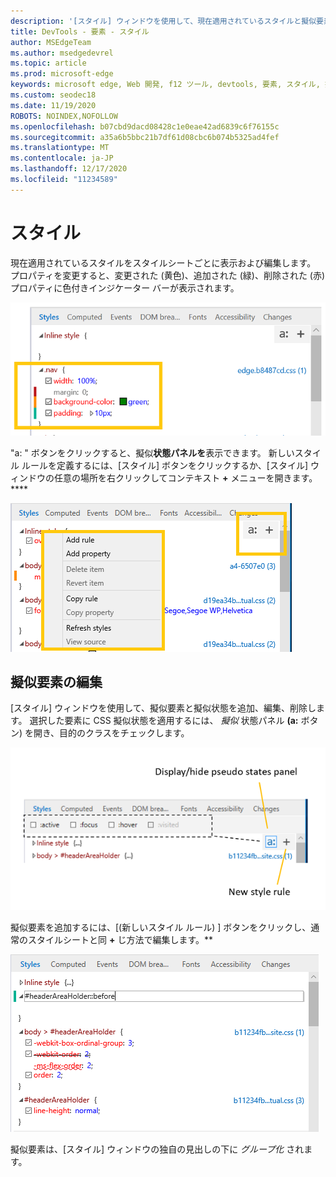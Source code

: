 ```yaml
---
description: '[スタイル] ウィンドウを使用して、現在適用されているスタイルと擬似要素を表示および編集する'
title: DevTools - 要素 - スタイル
author: MSEdgeTeam
ms.author: msedgedevrel
ms.topic: article
ms.prod: microsoft-edge
keywords: microsoft edge, Web 開発, f12 ツール, devtools, 要素, スタイル, 擬似状態, 擬似クラス, 擬似要素
ms.custom: seodec18
ms.date: 11/19/2020
ROBOTS: NOINDEX,NOFOLLOW
ms.openlocfilehash: b07cbd9dacd08428c1e0eae42ad6839c6f76155c
ms.sourcegitcommit: a35a6b5bbc21b7df61d08cbc6b074b5325ad4fef
ms.translationtype: MT
ms.contentlocale: ja-JP
ms.lasthandoff: 12/17/2020
ms.locfileid: "11234589"
---
```

# スタイル

現在適用されているスタイルをスタイルシートごとに表示および編集します。  プロパティを変更すると、変更された (黄色)、追加された (緑)、削除された (赤) プロパティに色付きインジケーター バーが表示されます。

![[スタイル] ウィンドウ](../media/elements_styles.png)

"a: " ボタンをクリックすると、擬似**状態パネルを**表示できます。 新しいスタイル ルールを定義するには、[スタイル] ボタンをクリックするか、[スタイル] ウィンドウの任意の場所を右クリックしてコンテキスト **+** メニューを開きます。 ****

![スタイル ウィンドウのボタンとコンテキスト メニュー](../media/elements_styles_buttons.png)

## 擬似要素の編集

[スタイル] ウィンドウを使用して、擬似要素と擬似状態を追加、編集、削除します。 選択した要素に CSS 擬似状態を適用するには、 *擬似* 状態パネル **(a:** ボタン) を開き、目的のクラスをチェックします。

![[スタイル] ウィンドウの擬似クラス](../media/elements_styles_pseudo_states.png)

擬似要素を追加するには、[(新しいスタイル ルール) ] ボタンをクリックし、通常のスタイルシートと同 **+** じ方法で編集します。**

![[スタイル] ウィンドウから擬似要素を追加する](../media/elements_styles_pseudo_element.png)

擬似要素は、[スタイル] ウィンドウの独自の見出しの下に *グループ化* されます。
